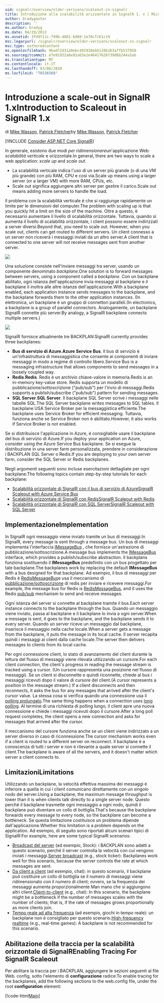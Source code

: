 ```yaml
---
uid: signalr/overview/older-versions/scaleout-in-signalr
title: Introduzione alla scalabilità orizzontale in SignalR 1. x | Microsoft Docs
author: bradygaster
description: ''
ms.author: bradyg
ms.date: 04/29/2013
ms.assetid: 3fd9f11c-799b-4001-bd60-1e70cfc61c19
msc.legacyurl: /signalr/overview/older-versions/scaleout-in-signalr
msc.type: authoredcontent
ms.openlocfilehash: 9bad72d31a0ebc491910ebb128b3b3a7fb537958
ms.sourcegitcommit: e7e91932a6e91a63e2e46417626f39d6b244a3ab
ms.translationtype: MT
ms.contentlocale: it-IT
ms.lasthandoff: 03/06/2020
ms.locfileid: "78536568"
---
```

# <a name="introduction-to-scaleout-in-signalr-1x"></a><span data-ttu-id="68cd2-102">Introduzione a scale-out in SignalR 1.x</span><span class="sxs-lookup"><span data-stu-id="68cd2-102">Introduction to Scaleout in SignalR 1.x</span></span>

<span data-ttu-id="68cd2-103">di [Mike Wasson](https://github.com/MikeWasson), [Patrick Fletcher](https://github.com/pfletcher)</span><span class="sxs-lookup"><span data-stu-id="68cd2-103">by [Mike Wasson](https://github.com/MikeWasson), [Patrick Fletcher](https://github.com/pfletcher)</span></span>

[!INCLUDE [Consider ASP.NET Core SignalR](~/includes/signalr/signalr-version-disambiguation.md)]

<span data-ttu-id="68cd2-104">In generale, esistono due modi *per ridimensionare*un'applicazione Web: *scalabilità verticale* e orizzontale.</span><span class="sxs-lookup"><span data-stu-id="68cd2-104">In general, there are two ways to scale a web application: *scale up* and *scale out*.</span></span>

- <span data-ttu-id="68cd2-105">La scalabilità verticale indica l'uso di un server più grande (o di una VM più grande) con più RAM, CPU e così via.</span><span class="sxs-lookup"><span data-stu-id="68cd2-105">Scale up means using a larger server (or a larger VM) with more RAM, CPUs, etc.</span></span>
- <span data-ttu-id="68cd2-106">Scale out significa aggiungere altri server per gestire il carico.</span><span class="sxs-lookup"><span data-stu-id="68cd2-106">Scale out means adding more servers to handle the load.</span></span>

<span data-ttu-id="68cd2-107">Il problema con la scalabilità verticale è che si raggiunge rapidamente un limite per le dimensioni del computer.</span><span class="sxs-lookup"><span data-stu-id="68cd2-107">The problem with scaling up is that you quickly hit a limit on the size of the machine.</span></span> <span data-ttu-id="68cd2-108">Oltre a questo, è necessario aumentare il livello di scalabilità orizzontale. Tuttavia, quando si aumenta il livello di scalabilità orizzontale, i client possono essere indirizzati a server diversi.</span><span class="sxs-lookup"><span data-stu-id="68cd2-108">Beyond that, you need to scale out. However, when you scale out, clients can get routed to different servers.</span></span> <span data-ttu-id="68cd2-109">Un client connesso a un server non riceverà i messaggi inviati da un altro server.</span><span class="sxs-lookup"><span data-stu-id="68cd2-109">A client that is connected to one server will not receive messages sent from another server.</span></span>

![](scaleout-in-signalr/_static/image1.png)

<span data-ttu-id="68cd2-110">Una soluzione consiste nell'inviare messaggi tra server, usando un componente denominato *backplane*.</span><span class="sxs-lookup"><span data-stu-id="68cd2-110">One solution is to forward messages between servers, using a component called a *backplane*.</span></span> <span data-ttu-id="68cd2-111">Con un backplane abilitato, ogni istanza dell'applicazione invia messaggi al backplane e il backplane li inoltra alle altre istanze dell'applicazione.</span><span class="sxs-lookup"><span data-stu-id="68cd2-111">With a backplane enabled, each application instance sends messages to the backplane, and the backplane forwards them to the other application instances.</span></span> <span data-ttu-id="68cd2-112">(In elettronica, un backplane è un gruppo di connettori paralleli.</span><span class="sxs-lookup"><span data-stu-id="68cd2-112">(In electronics, a backplane is a group of parallel connectors.</span></span> <span data-ttu-id="68cd2-113">Analogamente, un backplane SignalR connette più server.</span><span class="sxs-lookup"><span data-stu-id="68cd2-113">By analogy, a SignalR backplane connects multiple servers.)</span></span>

![](scaleout-in-signalr/_static/image2.png)

<span data-ttu-id="68cd2-114">SignalR fornisce attualmente tre BACKPLAN:</span><span class="sxs-lookup"><span data-stu-id="68cd2-114">SignalR currently provides three backplanes:</span></span>

- <span data-ttu-id="68cd2-115">**Bus di servizio di Azure**.</span><span class="sxs-lookup"><span data-stu-id="68cd2-115">**Azure Service Bus**.</span></span> <span data-ttu-id="68cd2-116">Il bus di servizio è un'infrastruttura di messaggistica che consente ai componenti di inviare messaggi in modo a regime di controllo libero.</span><span class="sxs-lookup"><span data-stu-id="68cd2-116">Service Bus is a messaging infrastructure that allows components to send messages in a loosely coupled way.</span></span>
- <span data-ttu-id="68cd2-117">**Redis**.</span><span class="sxs-lookup"><span data-stu-id="68cd2-117">**Redis**.</span></span> <span data-ttu-id="68cd2-118">Redis è un archivio chiave-valore in memoria.</span><span class="sxs-lookup"><span data-stu-id="68cd2-118">Redis is an in-memory key-value store.</span></span> <span data-ttu-id="68cd2-119">Redis supporta un modello di pubblicazione/sottoscrizione ("pub/sub") per l'invio di messaggi.</span><span class="sxs-lookup"><span data-stu-id="68cd2-119">Redis supports a publish/subscribe ("pub/sub") pattern for sending messages.</span></span>
- <span data-ttu-id="68cd2-120">**SQL Server**.</span><span class="sxs-lookup"><span data-stu-id="68cd2-120">**SQL Server**.</span></span> <span data-ttu-id="68cd2-121">Il backplane SQL Server scrive i messaggi nelle tabelle SQL.</span><span class="sxs-lookup"><span data-stu-id="68cd2-121">The SQL Server backplane writes messages to SQL tables.</span></span> <span data-ttu-id="68cd2-122">Il backplane USA Service Broker per la messaggistica efficiente.</span><span class="sxs-lookup"><span data-stu-id="68cd2-122">The backplane uses Service Broker for efficient messaging.</span></span> <span data-ttu-id="68cd2-123">Tuttavia, funziona anche se Service Broker non è abilitato.</span><span class="sxs-lookup"><span data-stu-id="68cd2-123">However, it also works if Service Broker is not enabled.</span></span>

<span data-ttu-id="68cd2-124">Se si distribuisce l'applicazione in Azure, è consigliabile usare il backplane del bus di servizio di Azure.</span><span class="sxs-lookup"><span data-stu-id="68cd2-124">If you deploy your application on Azure, consider using the Azure Service Bus backplane.</span></span> <span data-ttu-id="68cd2-125">Se si esegue la distribuzione in una server farm personalizzata, prendere in considerazione i BACKPLAN SQL Server o Redis.</span><span class="sxs-lookup"><span data-stu-id="68cd2-125">If you are deploying to your own server farm, consider the SQL Server or Redis backplanes.</span></span>

<span data-ttu-id="68cd2-126">Negli argomenti seguenti sono incluse esercitazioni dettagliate per ogni backplane:</span><span class="sxs-lookup"><span data-stu-id="68cd2-126">The following topics contain step-by-step tutorials for each backplane:</span></span>

- [<span data-ttu-id="68cd2-127">Scalabilità orizzontale di SignalR con il bus di servizio di Azure</span><span class="sxs-lookup"><span data-stu-id="68cd2-127">SignalR Scaleout with Azure Service Bus</span></span>](scaleout-with-windows-azure-service-bus.md)
- [<span data-ttu-id="68cd2-128">Scalabilità orizzontale di SignalR con Redis</span><span class="sxs-lookup"><span data-stu-id="68cd2-128">SignalR Scaleout with Redis</span></span>](scaleout-with-redis.md)
- [<span data-ttu-id="68cd2-129">Scalabilità orizzontale di SignalR con SQL Server</span><span class="sxs-lookup"><span data-stu-id="68cd2-129">SignalR Scaleout with SQL Server</span></span>](scaleout-with-sql-server.md)

## <a name="implementation"></a><span data-ttu-id="68cd2-130">Implementazione</span><span class="sxs-lookup"><span data-stu-id="68cd2-130">Implementation</span></span>

<span data-ttu-id="68cd2-131">In SignalR ogni messaggio viene inviato tramite un bus di messaggi.</span><span class="sxs-lookup"><span data-stu-id="68cd2-131">In SignalR, every message is sent through a message bus.</span></span> <span data-ttu-id="68cd2-132">Un bus di messaggi implementa l'interfaccia [IMessageBus](https://msdn.microsoft.com/library/microsoft.aspnet.signalr.messaging.imessagebus(v=vs.100).aspx) , che fornisce un'astrazione di pubblicazione/sottoscrizione.</span><span class="sxs-lookup"><span data-stu-id="68cd2-132">A message bus implements the [IMessageBus](https://msdn.microsoft.com/library/microsoft.aspnet.signalr.messaging.imessagebus(v=vs.100).aspx) interface, which provides a publish/subscribe abstraction.</span></span> <span data-ttu-id="68cd2-133">Il backplans funziona sostituendo il **IMessageBus** predefinito con un bus progettato per tale backplane.</span><span class="sxs-lookup"><span data-stu-id="68cd2-133">The backplanes work by replacing the default **IMessageBus** with a bus designed for that backplane.</span></span> <span data-ttu-id="68cd2-134">Ad esempio, il bus di messaggi per Redis è [RedisMessageBus](https://msdn.microsoft.com/library/microsoft.aspnet.signalr.redis.redismessagebus(v=vs.100).aspx)e usa il meccanismo di [pubblicazione/sottoscrizione](http://redis.io/topics/pubsub) di redis per inviare e ricevere messaggi.</span><span class="sxs-lookup"><span data-stu-id="68cd2-134">For example, the message bus for Redis is [RedisMessageBus](https://msdn.microsoft.com/library/microsoft.aspnet.signalr.redis.redismessagebus(v=vs.100).aspx), and it uses the Redis [pub/sub](http://redis.io/topics/pubsub) mechanism to send and receive messages.</span></span>

<span data-ttu-id="68cd2-135">Ogni istanza del server si connette al backplane tramite il bus.</span><span class="sxs-lookup"><span data-stu-id="68cd2-135">Each server instance connects to the backplane through the bus.</span></span> <span data-ttu-id="68cd2-136">Quando un messaggio viene inviato, passa al backplane e il backplane lo invia a ogni server.</span><span class="sxs-lookup"><span data-stu-id="68cd2-136">When a message is sent, it goes to the backplane, and the backplane sends it to every server.</span></span> <span data-ttu-id="68cd2-137">Quando un server riceve un messaggio dal backplane, inserisce il messaggio nella cache locale.</span><span class="sxs-lookup"><span data-stu-id="68cd2-137">When a server gets a message from the backplane, it puts the message in its local cache.</span></span> <span data-ttu-id="68cd2-138">Il server recapita quindi i messaggi ai client dalla cache locale.</span><span class="sxs-lookup"><span data-stu-id="68cd2-138">The server then delivers messages to clients from its local cache.</span></span>

<span data-ttu-id="68cd2-139">Per ogni connessione client, lo stato di avanzamento del client durante la lettura del flusso di messaggi viene rilevata utilizzando un cursore.</span><span class="sxs-lookup"><span data-stu-id="68cd2-139">For each client connection, the client's progress in reading the message stream is tracked using a cursor.</span></span> <span data-ttu-id="68cd2-140">(Un cursore rappresenta una posizione nel flusso di messaggi). Se un client si disconnette e quindi riconnette, chiede al bus i messaggi ricevuti dopo il valore di cursore del client.</span><span class="sxs-lookup"><span data-stu-id="68cd2-140">(A cursor represents a position in the message stream.) If a client disconnects and then reconnects, it asks the bus for any messages that arrived after the client's cursor value.</span></span> <span data-ttu-id="68cd2-141">La stessa cosa si verifica quando una connessione usa il [polling prolungato](../getting-started/introduction-to-signalr.md#transports).</span><span class="sxs-lookup"><span data-stu-id="68cd2-141">The same thing happens when a connection uses [long polling](../getting-started/introduction-to-signalr.md#transports).</span></span> <span data-ttu-id="68cd2-142">Al termine di una richiesta di polling lungo, il client apre una nuova connessione e chiede i messaggi ricevuti dopo il cursore.</span><span class="sxs-lookup"><span data-stu-id="68cd2-142">After a long poll request completes, the client opens a new connection and asks for messages that arrived after the cursor.</span></span>

<span data-ttu-id="68cd2-143">Il meccanismo del cursore funziona anche se un client viene indirizzato a un server diverso in caso di riconnessione.</span><span class="sxs-lookup"><span data-stu-id="68cd2-143">The cursor mechanism works even if a client is routed to a different server on reconnect.</span></span> <span data-ttu-id="68cd2-144">Il backplane è a conoscenza di tutti i server e non è rilevante a quale server si connette il client.</span><span class="sxs-lookup"><span data-stu-id="68cd2-144">The backplane is aware of all the servers, and it doesn't matter which server a client connects to.</span></span>

## <a name="limitations"></a><span data-ttu-id="68cd2-145">Limitazioni</span><span class="sxs-lookup"><span data-stu-id="68cd2-145">Limitations</span></span>

<span data-ttu-id="68cd2-146">Utilizzando un backplane, la velocità effettiva massima dei messaggi è inferiore a quella in cui i client comunicano direttamente con un singolo nodo del server.</span><span class="sxs-lookup"><span data-stu-id="68cd2-146">Using a backplane, the maximum message throughput is lower than it is when clients talk directly to a single server node.</span></span> <span data-ttu-id="68cd2-147">Questo perché il backplane trasmette ogni messaggio a ogni nodo, quindi il backplane può diventare un collo di bottiglia.</span><span class="sxs-lookup"><span data-stu-id="68cd2-147">That's because the backplane forwards every message to every node, so the backplane can become a bottleneck.</span></span> <span data-ttu-id="68cd2-148">Se questa limitazione costituisce un problema dipende dall'applicazione.</span><span class="sxs-lookup"><span data-stu-id="68cd2-148">Whether this limitation is a problem depends on the application.</span></span> <span data-ttu-id="68cd2-149">Ad esempio, di seguito sono riportati alcuni scenari tipici di SignalR:</span><span class="sxs-lookup"><span data-stu-id="68cd2-149">For example, here are some typical SignalR scenarios:</span></span>

- <span data-ttu-id="68cd2-150">[Broadcast del server](tutorial-server-broadcast-with-aspnet-signalr.md) (ad esempio, Stock): i BACKPLAN sono adatti a questo scenario, perché il server controlla la velocità con cui vengono inviati i messaggi.</span><span class="sxs-lookup"><span data-stu-id="68cd2-150">[Server broadcast](tutorial-server-broadcast-with-aspnet-signalr.md) (e.g., stock ticker): Backplanes work well for this scenario, because the server controls the rate at which messages are sent.</span></span>
- <span data-ttu-id="68cd2-151">[Da client a client](tutorial-getting-started-with-signalr.md) (ad esempio, chat): in questo scenario, il backplane può costituire un collo di bottiglia se il numero di messaggi viene ridimensionato con il numero di client; ovvero, se la frequenza dei messaggi aumenta proporzionalmente Man mano che si aggiungono altri client.</span><span class="sxs-lookup"><span data-stu-id="68cd2-151">[Client-to-client](tutorial-getting-started-with-signalr.md) (e.g., chat): In this scenario, the backplane might be a bottleneck if the number of messages scales with the number of clients; that is, if the rate of messages grows proportionally as more clients join.</span></span>
- <span data-ttu-id="68cd2-152">[Tempo reale ad alta frequenza](tutorial-high-frequency-realtime-with-signalr.md) (ad esempio, giochi in tempo reale): un backplane non è consigliato per questo scenario.</span><span class="sxs-lookup"><span data-stu-id="68cd2-152">[High-frequency realtime](tutorial-high-frequency-realtime-with-signalr.md) (e.g., real-time games): A backplane is not recommended for this scenario.</span></span>

## <a name="enabling-tracing-for-signalr-scaleout"></a><span data-ttu-id="68cd2-153">Abilitazione della traccia per la scalabilità orizzontale di SignalR</span><span class="sxs-lookup"><span data-stu-id="68cd2-153">Enabling Tracing For SignalR Scaleout</span></span>

<span data-ttu-id="68cd2-154">Per abilitare la traccia per i BACKPLAN, aggiungere le sezioni seguenti al file Web. config, sotto l'elemento di **configurazione** radice:</span><span class="sxs-lookup"><span data-stu-id="68cd2-154">To enable tracing for the backplanes, add the following sections to the web.config file, under the root **configuration** element:</span></span>

[!code-html[Main](scaleout-in-signalr/samples/sample1.html)]
